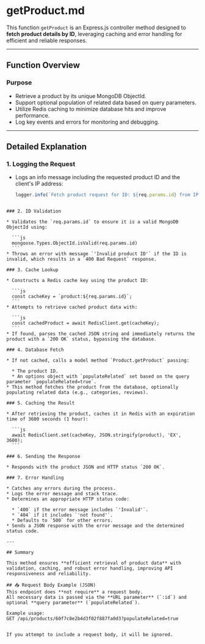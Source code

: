 # getProduct.md

This function `getProduct` is an Express.js controller method designed to **fetch product details by ID**, leveraging caching and error handling for efficient and reliable responses.

---

## Function Overview

### Purpose
- Retrieve a product by its unique MongoDB ObjectId.
- Support optional population of related data based on query parameters.
- Utilize Redis caching to minimize database hits and improve performance.
- Log key events and errors for monitoring and debugging.

---

## Detailed Explanation

### 1. Logging the Request
- Logs an info message including the requested product ID and the client's IP address:
  ```js
  logger.info(`Fetch product request for ID: ${req.params.id} from IP: ${req.ip}`);
````

### 2. ID Validation

* Validates the `req.params.id` to ensure it is a valid MongoDB ObjectId using:

  ```js
  mongoose.Types.ObjectId.isValid(req.params.id)
  ```
* Throws an error with message `'Invalid product ID'` if the ID is invalid, which results in a `400 Bad Request` response.

### 3. Cache Lookup

* Constructs a Redis cache key using the product ID:

  ```js
  const cacheKey = `product:${req.params.id}`;
  ```
* Attempts to retrieve cached product data with:

  ```js
  const cachedProduct = await RedisClient.get(cacheKey);
  ```
* If found, parses the cached JSON string and immediately returns the product with a `200 OK` status, bypassing the database.

### 4. Database Fetch

* If not cached, calls a model method `Product.getProduct` passing:

  * The product ID.
  * An options object with `populateRelated` set based on the query parameter `populateRelated=true`.
* This method fetches the product from the database, optionally populating related data (e.g., categories, reviews).

### 5. Caching the Result

* After retrieving the product, caches it in Redis with an expiration time of 3600 seconds (1 hour):

  ```js
  await RedisClient.set(cacheKey, JSON.stringify(product), 'EX', 3600);
  ```

### 6. Sending the Response

* Responds with the product JSON and HTTP status `200 OK`.

### 7. Error Handling

* Catches any errors during the process.
* Logs the error message and stack trace.
* Determines an appropriate HTTP status code:

  * `400` if the error message includes `'Invalid'`.
  * `404` if it includes `'not found'`.
  * Defaults to `500` for other errors.
* Sends a JSON response with the error message and the determined status code.

---

## Summary

This method ensures **efficient retrieval of product data** with validation, caching, and robust error handling, improving API responsiveness and reliability.

## 📥 Request Body Example (JSON)
This endpoint does **not require** a request body.
All necessary data is passed via the **URL parameter** (`:id`) and optional **query parameter** (`populateRelated`).

Example usage:
GET /api/products/60f7c8e2b4d3f02f887fa0d3?populateRelated=true


If you attempt to include a request body, it will be ignored.
